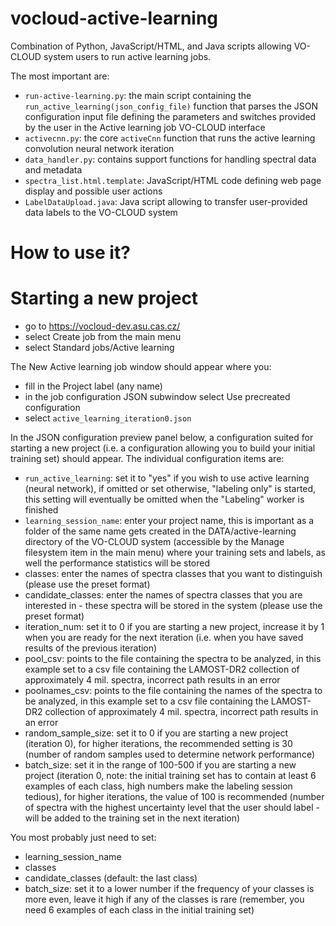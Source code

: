 # vocloud-active-learning
Combination of Python, JavaScript/HTML, and Java scripts allowing VO-CLOUD system users to run active learning jobs.

The most important are:
  - `run-active-learning.py`: the main script containing the `run_active_learning(json_config_file)` function that parses the JSON configuration input file defining the parameters and switches provided by the user in the Active learning job VO-CLOUD interface
  - `activecnn.py`: the core `activeCnn` function that runs the active learning convolution neural network iteration
  - `data_handler.py`: contains support functions for handling spectral data and metadata
  - `spectra_list.html.template`: JavaScript/HTML code defining web page display and possible user actions 
  - `LabelDataUpload.java`: Java script allowing to transfer user-provided data labels to the VO-CLOUD system 
  
# How to use it?

# Starting a new project

- go to https://vocloud-dev.asu.cas.cz/
- select Create job from the main menu
- select Standard jobs/Active learning

The New Active learning job window should appear where you:
- fill in the Project label (any name)
- in the job configuration JSON subwindow select Use precreated configuration
- select `active_learning_iteration0.json`

In the JSON configuration preview panel below, a configuration suited for starting a new project (i.e. a configuration allowing you to build your initial training set) should appear. The individual configuration items are:
- `run_active_learning`: set it to "yes" if you wish to use active learning (neural network), if omitted or set otherwise, "labeling only" is started, this setting will eventually be omitted when the "Labeling" worker is finished
- `learning_session_name`: enter your project name, this is important as a folder of the same name gets created in the DATA/active-learning directory of the VO-CLOUD system (accessible by the Manage filesystem item in the main menu) where your training sets and labels, as well the performance statistics will be stored
- classes: enter the names of spectra classes that you want to distinguish (please use the preset format)
- candidate_classes: enter the names of spectra classes that you are interested in - these spectra will be stored in the system (please use the preset format)
- iteration_num: set it to 0 if you are starting a new project, increase it by 1 when you are ready for the next iteration (i.e. when you have saved results of the previous iteration)
- pool_csv: points to the file containing the spectra to be analyzed, in this example set to a csv file containing the LAMOST-DR2 collection of approximately 4 mil. spectra, incorrect path results in an error   
- poolnames_csv: points to the file containing the names of the spectra to be analyzed, in this example set to a csv file containing the LAMOST-DR2 collection of approximately 4 mil. spectra, incorrect path results in an error 
- random_sample_size: set it to 0 if you are starting a new project (iteration 0), for higher iterations, the recommended setting is 30 (number of random samples used to determine network performance)
- batch_size: set it in the range of 100-500 if you are starting a new project (iteration 0, note: the initial training set has to contain at least 6 examples of each class, high numbers make the labeling session tedious), for higher iterations, the value of 100 is recommended (number of spectra with the highest uncertainty level that the user should label - will be added to the training set in the next iteration)

You most probably just need to set:
- learning_session_name
- classes
- candidate_classes (default: the last class)
- batch_size: set it to a lower number if the frequency of your classes is more even, leave it high if any of the classes is rare (remember, you need 6 examples of each class in the initial training set)
